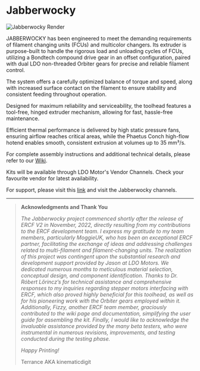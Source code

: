 # Jabberwocky

![Jabberwocky Render](https://github.com/kinematicdigit/Jabberwocky/blob/main/Images/JabberWocky_Render.png)

JABBERWOCKY has been engineered to meet the demanding requirements of filament changing units (FCUs) and multicolor changers. Its extruder is purpose-built to handle the rigorous load and unloading cycles of FCUs, utilizing a Bondtech compound drive gear in an offset configuration, paired with dual LDO non-threaded Orbiter gears for precise and reliable filament control.

The system offers a carefully optimized balance of torque and speed, along with increased surface contact on the filament to ensure stability and consistent feeding throughout operation.

Designed for maximum reliability and serviceability, the toolhead features a tool-free, hinged extruder mechanism, allowing for fast, hassle-free maintenance.

Efficient thermal performance is delivered by high static pressure fans, ensuring airflow reaches critical areas, while the Phaetus Conch high-flow hotend enables smooth, consistent extrusion at volumes up to 35 mm³/s.


For complete assembly instructions and additional technical details, please refer to our [Wiki](https://github.com/kinematicdigit/Jabberwocky/wiki).


Kits will be available through LDO Motor's Vendor Channels. Check your favourite vendor for latest availability.


For support, please visit this [link](https://discord.gg/MPZ4cHm9gm) and visit the Jabberwocky channels. 

---
>**Acknowledgments and Thank You**
>
>*The Jabberwocky project commenced shortly after the release of ERCF V2 in November, 2022, directly resulting from my contributions to the ERCF development team. I express my gratitude to my team members, particularly MoggieUK, who has been an exceptional ERCF partner, facilitating the exchange of ideas and addressing challenges related to multi-filament and filament-changing units. The realization of this project was contingent upon the substantial research and development support provided by Jason at LDO Motors. We dedicated numerous months to meticulous material selection, conceptual design, and component identification. Thanks to Dr. Róbert Lőrincz’s for technical assistance and comprehensive responses to my inquiries regarding stepper motors interfacing with ERCF, which also proved highly beneficial for this toolhead, as well as for his pioneering work with the Orbiter gears employed within it. Additionally, Fizzy, another ERCF team member, graciously contributed to the wiki page and documentation, simplifying the user guide for assembling the kit. Finally, I would like to acknowledge the invaluable assistance provided by the many beta testers, who were instrumental in numerous revisions, improvements, and testing conducted during the testing phase.*
>
>*Happy Printing!*
>
>Terrance AKA kinematicdigit
